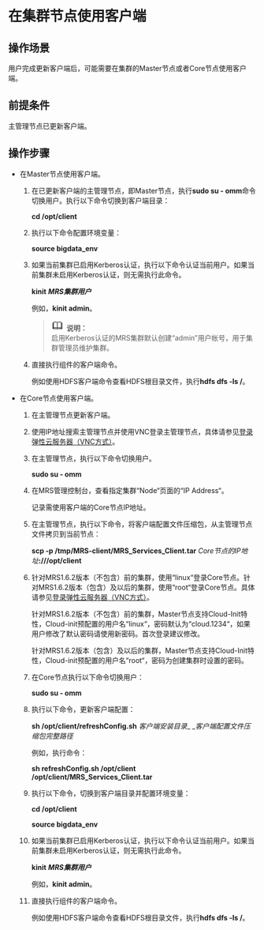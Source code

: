 # 在集群节点使用客户端<a name="ZH-CN_TOPIC_0035209724"></a>

## 操作场景<a name="section65278330165558"></a>

用户完成更新客户端后，可能需要在集群的Master节点或者Core节点使用客户端。

## 前提条件<a name="section4933742165723"></a>

主管理节点已更新客户端。

## 操作步骤<a name="section51771356165739"></a>

-   在Master节点使用客户端。
    1.  在已更新客户端的主管理节点，即Master节点，执行**sudo su - omm**命令切换用户。执行以下命令切换到客户端目录：

        **cd /opt/client**

    2.  执行以下命令配置环境变量：

        **source bigdata\_env**

    3.  如果当前集群已启用Kerberos认证，执行以下命令认证当前用户。如果当前集群未启用Kerberos认证，则无需执行此命令。

        **kinit** **_MRS集群用户_**

        例如，**kinit admin**。

        >![](public_sys-resources/icon-note.gif) **说明：**   
        >启用Kerberos认证的MRS集群默认创建“admin”用户帐号，用于集群管理员维护集群。  

    4.  直接执行组件的客户端命令。

        例如使用HDFS客户端命令查看HDFS根目录文件，执行**hdfs dfs -ls /**。


-   在Core节点使用客户端。
    1.  在主管理节点更新客户端。
    2.  使用IP地址搜索主管理节点并使用VNC登录主管理节点，具体请参见[登录弹性云服务器（VNC方式）](登录弹性云服务器（VNC方式）.md)。
    3.  在主管理节点，执行以下命令切换用户。

        **sudo su - omm**

    4.  在MRS管理控制台，查看指定集群“Node“页面的“IP Address“。

        记录需使用客户端的Core节点IP地址。

    5.  在主管理节点，执行以下命令，将客户端配置文件压缩包，从主管理节点文件拷贝到当前节点：

        **scp -p /tmp/MRS-client/MRS\_Services\_Client.tar** _Core节点的IP地址_**:///opt/client**

    6.  针对MRS1.6.2版本（不包含）前的集群，使用“linux“登录Core节点。针对MRS1.6.2版本（包含）及以后的集群，使用“root“登录Core节点。具体请参见[登录弹性云服务器（VNC方式）](登录弹性云服务器（VNC方式）.md)。

        针对MRS1.6.2版本（不包含）前的集群，Master节点支持Cloud-Init特性，Cloud-init预配置的用户名“linux“，密码默认为“cloud.1234“，如果用户修改了默认密码请使用新密码。首次登录建议修改。

        针对MRS1.6.2版本（包含）及以后的集群，Master节点支持Cloud-Init特性，Cloud-init预配置的用户名“root“，密码为创建集群时设置的密码。

    7.  在Core节点执行以下命令切换用户：

        **sudo su - omm**

    8.  执行以下命令，更新客户端配置：

        **sh /opt/client/refreshConfig.sh** _客户端安装目录__ __客户端配置文件压缩包完整路径_

        例如，执行命令：

        **sh refreshConfig.sh /opt/client /opt/client/MRS\_Services\_Client.tar**

    9.  执行以下命令，切换到客户端目录并配置环境变量：

        **cd /opt/client**

        **source bigdata\_env**

    10. 如果当前集群已启用Kerberos认证，执行以下命令认证当前用户。如果当前集群未启用Kerberos认证，则无需执行此命令。

        **kinit** **_MRS集群用户_**

        例如，**kinit admin**。

    11. 直接执行组件的客户端命令。

        例如使用HDFS客户端命令查看HDFS根目录文件，执行**hdfs dfs -ls /**。



